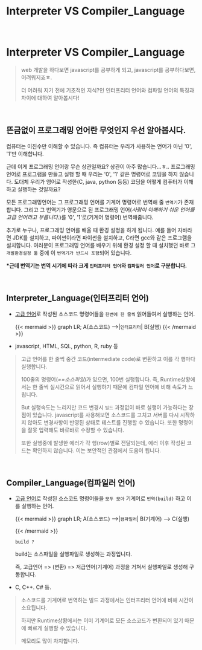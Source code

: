# Interpreter VS Compiler_Language


​	

# Interpreter VS Compiler_Language

> web 개발을 하다보면 javascript를 공부하게 되고, javascript를 공부하다보면, 어려워지죠ㅎ. 
>
> 더 어려워 지기 전에 기초적인 지식?인 인터프리터 언어와 컴파일 언어의 특징과 차이에 대하여 알아봅시다!

​	

## 뜬금없이 프로그래밍 언어란 무엇인지 우선 알아봅시다.

컴퓨터는 이진수만 이해할 수 있습니다. 즉 컴퓨터는 우리가 사용하는 언어가 아닌 '0', '1'만 이해합니다. 

근데 이게 프로그래밍 언어랑 무슨 상관일까요? 상관이 아주 많습니다...ㅎ.. 프로그래밍 언어로 프로그램을 만들고 실행 할 때 우리는 '0', '1' 같은 명령어로 코딩을 하지 않습니다. 도대체 우리가 영어로 작성한(C, java, python 등등) 코딩을 어떻게 컴퓨터가 이해하고 실행하는 것일까요? 

모든 프로그래밍언어는 그 프로그래밍 언어를 기계어 명령어로 번역해 줄 `번역기`가 존재합니다. 그리고 그 번역기가 영문으로 된 프로그래밍 언어(_사람이 이해하기 쉬운 언어를 고급 언어라고 부릅니다._)를 '0', '1'로(기계어 명령어) 번역해줍니다.

추가로 누구나, 프로그래밍 언어를 배울 때 환경 설정을 하게 됩니다. 예를 들어 자바라면 JDK를 설치하고, 파이썬이라면 파이썬을 설치하고, C라면 gcc와 같은 프로그램을 설치합니다. 여러분이 프로그래밍 언어를 배우기 위해 환경 설정 할 때 설치했던 바로 그 `개발환경설정 툴` 중에 이 `번역기가 반드시 포함`되어 있습니다. 

__*근데 번역기는 번역 시기에 따라 크게 `인터프리터 언어`와 `컴파일러 언어`로 구분합니다.__

​	

## Interpreter_Language(인터프리터 언어)

* [고급 언어](https://ko.wikipedia.org/wiki/고급_언어)로 작성된 소스코드 명령어들을 `한번에 한 줄씩` 읽어들여서 실행하는 언어.

  {{< mermaid >}}
  graph LR;
      A(소스코드) -->|`인터프리터`| B(실행)
  {{< /mermaid >}}

* javascript, HTML, SQL, python, R, ruby 등

> 고급 언어를 한 줄씩 중간 코드(intermediate code)로 변환하고 이를 각 행마다 실행합니다.
>
> 100줄의 명령어(_==소스파일_)가 있으면, 100번 실행합니다. 즉, Runtime상황에서는 한 줄씩 실시간으로 읽어서 실행하기 때문에 컴파일 언어에 비해 속도가 느립니다.
>
> But 실행속도는 느리지만 코드 변경시 `빌드` 과정없이 바로 실행이 가능하다는 장점이 있습니다. javascript를 사용해보면 소스코드를 고치고 서버를 다시 시작하지 않아도 변경사항이 반영된 상태로 테스트를 진행할 수 있습니다. 또한 명령어을 잘못 입력해도 바로바로 수정할 수 있습니다. 
>
> 또한 실행중에 발생한 에러가 각 행(row)별로 전달되는데, 에러 이후 작성된 코드는 확인하지 않습니다. 이는 보안적인 관점에서 도움이 됩니다.  

​	

## Compiler_Language(컴파일러 언어)

- [고급 언어](https://ko.wikipedia.org/wiki/고급_언어)로 작성된 소스코드 명령어들을 `모두 모아` 기계어로 `번역(build)` 하고 이를 실행하는 언어.

  {{< mermaid >}}
  graph LR;
      A(소스코드) -->|`컴파일러`| B(기계어) --> C(실행)

  {{< /mermaid >}}

  `build ?`

  build는 소스파일을 실행파일로 생성하는 과정입니다.

  즉, 고급언어 => (변환) => 저급언어(기계어) 과정을 거쳐서 실행파일로 생성해 구동합니다.

- C, C++. C# 등.

>소스코드를 기계어로 번역하는 빌드 과정에서는 인터프리터 언어에 비해 시간이 소요됩니다. 
>
>하지만 Runtime상황에서는 이미 기계어로 모든 소스코드가 변환되어 있기 때문에 빠르게 실행할 수 있습니다. 
>
>메모리도 많이 차지합니다. 

​	

​	


